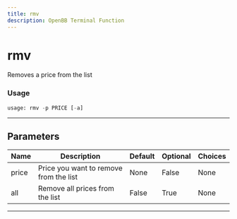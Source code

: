 ```yaml
---
title: rmv
description: OpenBB Terminal Function
---
```


# rmv

Removes a price from the list

### Usage

```python
usage: rmv -p PRICE [-a]
```

---

## Parameters

| Name | Description | Default | Optional | Choices |
| ---- | ----------- | ------- | -------- | ------- |
| price | Price you want to remove from the list | None | False | None |
| all | Remove all prices from the list | False | True | None |
---

